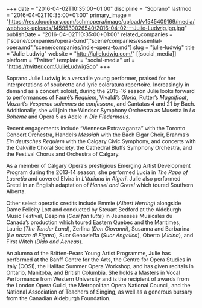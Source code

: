 +++
date = "2016-04-02T10:35:00+01:00"
discipline = "Soprano"
lastmod = "2016-04-02T10:35:00+01:00"
primary_image = "https://res.cloudinary.com/schmopera/image/upload/v1545409169/media/webhook-uploads/1459530026540/2016-04-02---Julie-Ludwig.jpg.jpg"
publishDate = "2016-04-02T10:35:00+01:00"
related_companies = ["scene/companies/opera-5.md","scene/companies/essential-opera.md","scene/companies/indie-opera-to.md"]
slug = "julie-ludwig"
title = "Julie Ludwig"
website = "http://julieludwig.com/"
[[social_media]]
platform = "Twitter"
template = "social-media"
url = "https://twitter.com/JulieLudwigSop"
+++

Soprano Julie Ludwig is a versatile young performer, praised for her interpretations of soubrette and lyric coloratura repertoire. Increasingly in demand as a concert soloist, during the 2015-16 season Julie looks forward to performances of Fauré’s *Requiem*, Vivaldi’s *Gloria*, Rutter’s *Magnificat*, Mozart’s *Vesperae solennes de confessore*, and Cantatas 4 and 21 by Bach. Additionally, she will join the Windsor Symphony Orchestra as Musetta in *La Boheme* and Opera 5 as Adele in *Die Fledermaus*.

Recent engagements include “Viennese Extravaganza” with the Toronto Concert Orchestra, Handel’s *Messiah* with the Bach Elgar Choir, Brahms’s *Ein deutsches Requiem* with the Calgary Civic Symphony, and concerts with the Oakville Choral Society, the Cathedral Bluffs Symphony Orchestra, and the Festival Chorus and Orchestra of Calgary.

As a member of Calgary Opera’s prestigious Emerging Artist Development Program during the 2013-14 season, she performed Lucia in *The Rape of Lucretia* and covered Elvira in *L’italiana in Algeri*. Julie also performed Gretel in an English adaptation of *Hansel and Gretel* which toured Southern Alberta.

Other select operatic credits include Emmie (*Albert Herring*) alongside Dame Felicity Lott and conducted by Steuart Bedford at the Aldeburgh Music Festival, Despina (*Così fan tutte*) in Jeunesses Musicales du Canada’s production which toured Eastern Quebec and the Maritimes, Laurie (*The Tender Land*), Zerlina (*Don Giovanni*), Susanna and Barbarina (*Le nozze di Figaro*), Suor Genovieffa (*Suor Angelica*), Oberto (*Alcina*), and First Witch (*Dido and Aeneas*).

An alumna of the Britten-Pears Young Artist Programme, Julie has performed at the Banff Centre for the Arts, the Centre for Opera Studies in Italy (COSI), the Halifax Summer Opera Workshop, and has given recitals in Ontario, Manitoba, and British Columbia. She holds a Masters in Vocal Performance from Western University and is the recipient of awards from the London Opera Guild, the Metropolitan Opera National Council, and the National Association of Teachers of Singing, as well as a generous bursary from the Canadian Aldeburgh Foundation.
